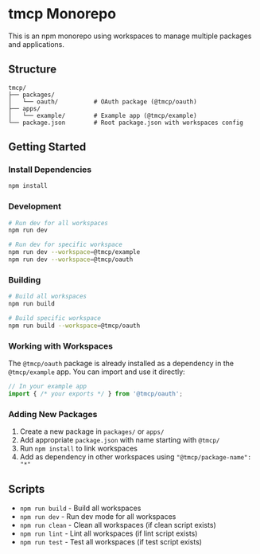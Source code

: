 # tmcp Monorepo

This is an npm monorepo using workspaces to manage multiple packages and applications.

## Structure

```
tmcp/
├── packages/
│   └── oauth/          # OAuth package (@tmcp/oauth)
├── apps/
│   └── example/        # Example app (@tmcp/example)
└── package.json        # Root package.json with workspaces config
```

## Getting Started

### Install Dependencies
```bash
npm install
```

### Development
```bash
# Run dev for all workspaces
npm run dev

# Run dev for specific workspace
npm run dev --workspace=@tmcp/example
npm run dev --workspace=@tmcp/oauth
```

### Building
```bash
# Build all workspaces
npm run build

# Build specific workspace
npm run build --workspace=@tmcp/oauth
```

### Working with Workspaces

The `@tmcp/oauth` package is already installed as a dependency in the `@tmcp/example` app. You can import and use it directly:

```javascript
// In your example app
import { /* your exports */ } from '@tmcp/oauth';
```

### Adding New Packages

1. Create a new package in `packages/` or `apps/`
2. Add appropriate `package.json` with name starting with `@tmcp/`
3. Run `npm install` to link workspaces
4. Add as dependency in other workspaces using `"@tmcp/package-name": "*"`

## Scripts

- `npm run build` - Build all workspaces
- `npm run dev` - Run dev mode for all workspaces
- `npm run clean` - Clean all workspaces (if clean script exists)
- `npm run lint` - Lint all workspaces (if lint script exists)
- `npm run test` - Test all workspaces (if test script exists)
